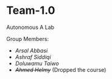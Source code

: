 # Team-1.0
Autonomous A Lab

Group Members:
- _Arsal Abbasi_
- _Ashraf Siddiqi_
- _Doluwamu Taiwo_
- ~~_Ahmed Helmy_~~ (Dropped the course)
